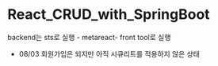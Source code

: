 # React_CRUD_with_SpringBoot
backend는 sts로 실행 - metareact- front tool로 실행

- 08/03 회원가입은 되지만 아직 시큐리트를 적용하지 않은 상태 
